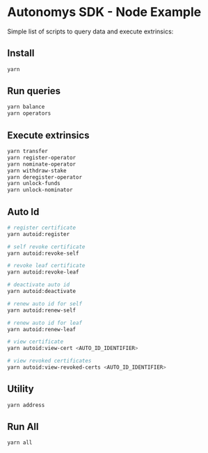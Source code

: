 # Autonomys SDK - Node Example

Simple list of scripts to query data and execute extrinsics:

## Install

```bash
yarn
```

## Run queries

```bash
yarn balance
yarn operators
```

## Execute extrinsics

```bash
yarn transfer
yarn register-operator
yarn nominate-operator
yarn withdraw-stake
yarn deregister-operator
yarn unlock-funds
yarn unlock-nominator
```

## Auto Id

```bash
# register certificate
yarn autoid:register

# self revoke certificate
yarn autoid:revoke-self

# revoke leaf certificate
yarn autoid:revoke-leaf

# deactivate auto id
yarn autoid:deactivate

# renew auto id for self
yarn autoid:renew-self

# renew auto id for leaf
yarn autoid:renew-leaf

# view certificate
yarn autoid:view-cert <AUTO_ID_IDENTIFIER>

# view revoked certificates
yarn autoid:view-revoked-certs <AUTO_ID_IDENTIFIER>
```

## Utility

```bash
yarn address
```

## Run All

```bash
yarn all
```
